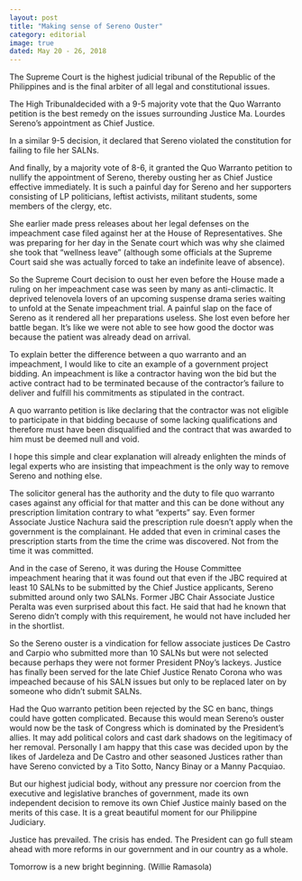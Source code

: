```yaml
---
layout: post
title: "Making sense of Sereno Ouster"
category: editorial
image: true
dated: May 20 - 26, 2018
---
```


The Supreme Court is the highest judicial tribunal of the Republic of the Philippines and is the final arbiter of all legal and constitutional issues.

The High Tribunaldecided with a 9-5 majority vote that the Quo Warranto petition is the best remedy on the issues surrounding Justice Ma. Lourdes Sereno’s appointment as Chief Justice.

In a similar 9-5 decision, it declared that Sereno violated the constitution for failing to file her SALNs. 

And finally, by a majority vote of 8-6, it granted the Quo Warranto petition to nullify the appointment of Sereno, thereby ousting her as Chief Justice effective immediately.
It is such a painful day for Sereno and her supporters consisting of LP politicians, leftist activists, militant students, some members of the clergy, etc. 

She earlier made press releases about her legal defenses on the impeachment case filed against her at the House of Representatives. She was preparing for her day in the Senate court which was why she claimed she took that “wellness leave” (although some officials at the Supreme Court said she was actually forced to take an indefinite leave of absence).

So the Supreme Court decision to oust her even before the House made a ruling on her impeachment case was seen by many as anti-climactic. It deprived telenovela lovers of an upcoming suspense drama series waiting to unfold at the Senate impeachment trial. A painful slap on the face of Sereno as it rendered all her preparations useless. She lost even before her battle began. It’s like we were not able to see how good the doctor was because the patient was already dead on arrival.

To explain better the difference between a quo warranto and an impeachment, I would like to cite an example of a government project bidding. An impeachment is like a contractor having won the bid but the active contract had to be terminated because of the contractor’s failure to deliver and fulfill his commitments as stipulated in the contract. 

A quo warranto petition is like declaring that the contractor was not eligible to participate in that bidding because of some lacking qualifications and therefore must have been disqualified and the contract that was awarded to him must be deemed null and void.

I hope this simple and clear explanation will already enlighten the minds of legal experts who are insisting that impeachment is the only way to remove Sereno and nothing else.

The solicitor general has the authority and the duty to file quo warranto cases against any official for that matter and this can be done without any prescription limitation contrary to what “experts” say. Even former Associate Justice Nachura said the prescription rule doesn’t apply when the government is the complainant. He added that even in criminal cases the prescription starts from the time the crime was discovered. Not from the time it was committed.

And in the case of Sereno, it was during the House Committee impeachment hearing that it was found out that even if the JBC required at least 10 SALNs to be submitted by the Chief Justice applicants, Sereno submitted around only two SALNs. Former JBC Chair Associate Justice Peralta was even surprised about this fact. He said that had he known that Sereno didn’t comply with this requirement, he would not have included her in the shortlist.

So the Sereno ouster is a vindication for fellow associate justices De Castro and Carpio who submitted more than 10 SALNs but were not selected because perhaps they were not former President PNoy’s lackeys. Justice has finally been served for the late Chief Justice Renato Corona who was impeached because of his SALN issues but only to be replaced later on by someone who didn’t submit SALNs.

Had the Quo warranto petition been rejected by the SC en banc, things could have gotten complicated. Because this would mean Sereno’s ouster would now be the task of Congress which is dominated by the President’s allies. It may add political colors and cast dark shadows on the legitimacy of her removal. Personally I am happy that this case was decided upon by the likes of Jardeleza and De Castro and other seasoned Justices rather than have Sereno convicted by a Tito Sotto, Nancy Binay or a Manny Pacquiao.

But our highest judicial body, without any pressure nor coercion from the executive and legislative branches of government, made its own independent decision to remove its own Chief Justice mainly based on the merits of this case. It is a great beautiful moment for our Philippine Judiciary.

Justice has prevailed. The crisis has ended. The President can go full steam ahead with more reforms in our government and in our country as a whole.

Tomorrow is a new bright beginning. (Willie Ramasola)
